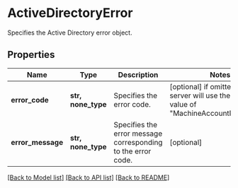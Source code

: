 # ActiveDirectoryError

Specifies the Active Directory error object.

## Properties
Name | Type | Description | Notes
------------ | ------------- | ------------- | -------------
**error_code** | **str, none_type** | Specifies the error code. | [optional]  if omitted the server will use the default value of "MachineAccountNeedFixing"
**error_message** | **str, none_type** | Specifies the error message corresponding to the error code. | [optional] 

[[Back to Model list]](../README.md#documentation-for-models) [[Back to API list]](../README.md#documentation-for-api-endpoints) [[Back to README]](../README.md)



